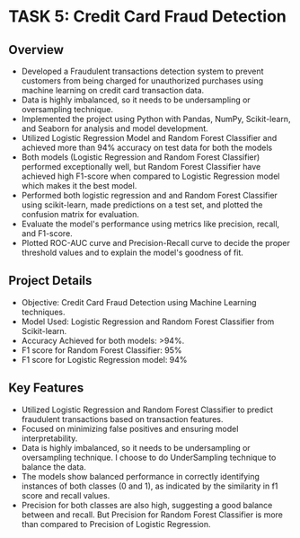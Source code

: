 # TASK 5: Credit Card Fraud Detection

## Overview
* Developed a Fraudulent transactions detection system to prevent customers from being charged for unauthorized purchases using machine learning on credit card transaction data.
* Data is highly imbalanced, so it needs to be undersampling or oversampling technique.
* Implemented the project using Python with Pandas, NumPy, Scikit-learn, and Seaborn for analysis and model development.
* Utilized Logistic Regression Model and Random Forest Classifier and achieved more than 94% accuracy on test data for both the models
* Both models (Logistic Regression and Random Forest Classifier) performed exceptionally well, but Random Forest Classifier have achieved high F1-score when compared to Logistic Regression model which makes it the best model.
* Performed both logistic regression and and Random Forest Classifier using scikit-learn, made predictions on a test set, and plotted the confusion matrix for evaluation.
* Evaluate the model's performance using metrics like precision, recall, and F1-score.
* Plotted ROC-AUC curve and Precision-Recall curve to decide the proper threshold values and to explain the model's goodness of fit.

## Project Details

* Objective: Credit Card Fraud Detection using Machine Learning techniques.
* Model Used: Logistic Regression and Random Forest Classifier from Scikit-learn.
* Accuracy Achieved for both models: >94%.
* F1 score for Random Forest Classifier: 95%
* F1 score for Logistic Regression model: 94%

## Key Features
* Utilized Logistic Regression and Random Forest Classifier to predict fraudulent transactions based on transaction features.
* Focused on minimizing false positives and ensuring model interpretability.
* Data is highly imbalanced, so it needs to be undersampling or oversampling technique. I choose to do UnderSampling technique to balance the data.
* The models show balanced performance in correctly identifying instances of both classes (0 and 1), as indicated by the similarity in f1 score and recall values.
* Precision for both classes are also high, suggesting a good balance between and recall. But Precision for Random Forest Classifier is more than compared to Precision of Logistic Regression.
